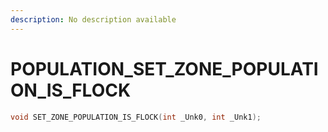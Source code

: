 ```yaml
---
description: No description available 
---
```


# POPULATION\_SET_ZONE_POPULATION_IS_FLOCK

```cpp
void SET_ZONE_POPULATION_IS_FLOCK(int _Unk0, int _Unk1);
```